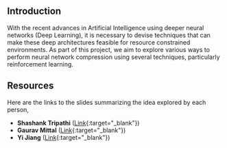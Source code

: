 ## Introduction

With the recent advances in Artificial Intelligence using deeper neural networks (Deep Learning), it is necessary to devise techniques that can make these deep architectures feasible for resource constrained environments. As part of this project, we aim to explore various ways to perform neural network compression using several techniques, particularly reinforcement learning.

## Resources

Here are the links to the slides summarizing the idea explored by each person,

- **Shashank Tripathi** ([Link](https://drive.google.com/open?id=0BxeL0fUr0u9ANjNUV2ZYY01maEROXzY0UUhmbFh5eXZvMjRF){:target="_blank"})
- **Gaurav Mittal** ([Link](https://drive.google.com/open?id=0BxeL0fUr0u9AeXZCd1oxR2FOVHo1bEVFcEpYNk95OHVpbnYw){:target="_blank"})
- **Yi Jiang** ([Link](https://drive.google.com/open?id=0BxeL0fUr0u9AVFRCbG9xZldYNVhGTGxkZXZ0aTZBYm5pRUV3){:target="_blank"})

